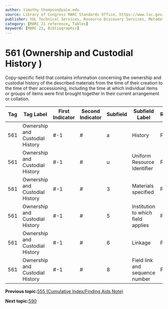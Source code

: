```yaml
---
author: timothy.thompson@yale.edu
source: Library of Congress MARC Standards Office, https://www.loc.gov/marc/bibliographic/bd561.html
publisher: YUL Technical Services, Resource Discovery Services, Metadata Services Unit
category: [MARC 21 reference, Tables]
keyword: [MARC 21, Bibliographic]
---
```


# 561 \(Ownership and Custodial History \)

Copy-specific field that contains information concerning the ownership and custodial history of the described materials from the time of their creation to the time of their accessioning, including the time at which individual items or groups of items were first brought together in their current arrangement or collation.

|Tag|Tag Label|First Indicator|Second Indicator|Subfield|Subfield Label|Repeatable|
|---|---------|---------------|----------------|--------|--------------|----------|
|561|Ownership and Custodial History|\#-1|\#|a|History|F|
|561|Ownership and Custodial History|\#-1|\#|u|Uniform Resource Identifier|F|
|561|Ownership and Custodial History|\#-1|\#|3|Materials specified|F|
|561|Ownership and Custodial History|\#-1|\#|5|Institution to which field applies|F|
|561|Ownership and Custodial History|\#-1|\#|6|Linkage|F|
|561|Ownership and Custodial History|\#-1|\#|8|Field link and sequence number|F|

**Previous topic:**[555 \(Cumulative Index/Finding Aids Note\)](../tables/555_bib_table.md)

**Next topic:**[590](../tables/590_bib_table.md)

